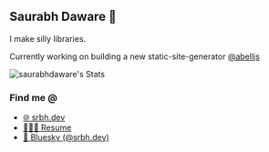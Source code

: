 ## Saurabh Daware 🌻

I make silly libraries. 

Currently working on building a new static-site-generator [@abelljs](https://github.com/abelljs)

![saurabhdaware's Stats](https://github-readme-stats.vercel.app/api?username=saurabhdaware&theme=graywhite&show_icons=true&hide_border=false&count_private=true&include_all_commits=true&hide_title=true&hide=issues,contribs)

### Find me @

- [🌐 srbh.dev](https://srbh.dev/)
- [🧑🏻‍💻 Resume](https://saurabhdaware.in/resume)
- [🦋 Bluesky (@srbh.dev)](https://bsky.app/profile/srbh.dev)



